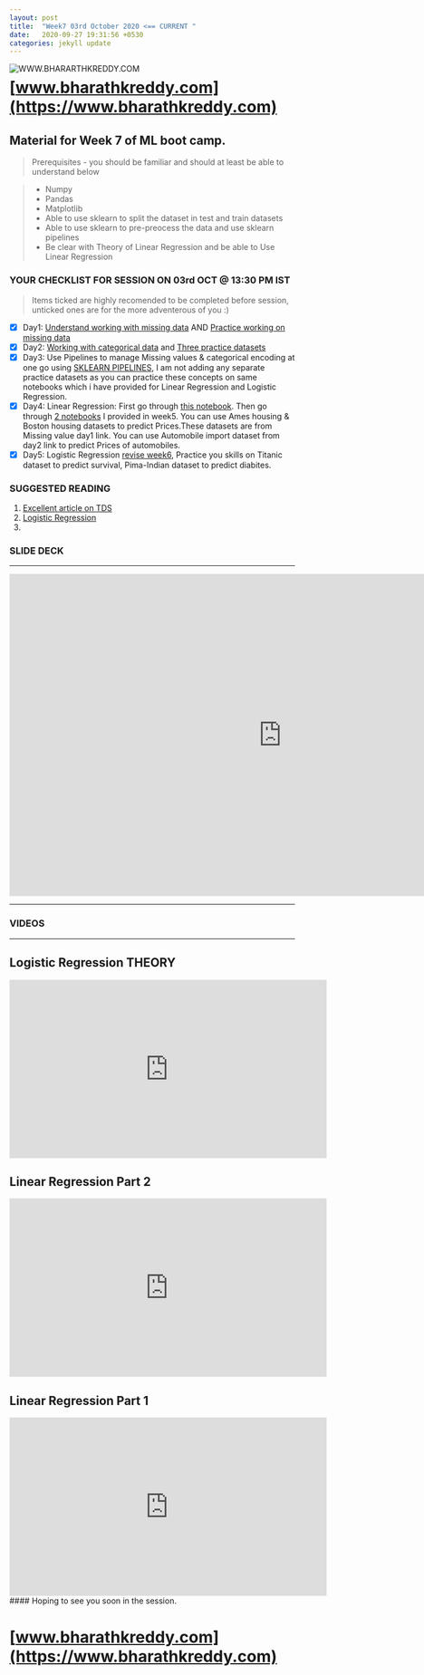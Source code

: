 ```yaml
---
layout: post
title:  "Week7 03rd October 2020 <== CURRENT "
date:   2020-09-27 19:31:56 +0530
categories: jekyll update
---
```


<a href="https://www.bharathkreddy.com"><img align="left" src="https://i.imgur.com/axjt3Qe.png" alt="WWW.BHARARTHKREDDY.COM" title="www.bharathkreddy.com"></a>
# [www.bharathkreddy.com](https://www.bharathkreddy.com)

## Material for Week 7 of ML boot camp. 

> Prerequisites - you should be familiar and should at least be able to understand below

> * Numpy
> * Pandas
> * Matplotlib
> * Able to use sklearn to split the dataset in test and train datasets
> * Able to use sklearn to pre-preocess the data and use sklearn pipelines
> * Be clear with Theory of Linear Regression and be able to Use Linear Regression 

### YOUR CHECKLIST FOR SESSION ON 03rd OCT @ 13:30 PM IST


> Items ticked are highly recomended to be completed before session, unticked ones are for the more adventerous of you :)


- [x] Day1: [Understand working with missing data](https://github.com/bharathkreddy/ML-Bootcamp/blob/master/All%20about%20Missing%20Values.ipynb) AND [Practice working on missing data](https://github.com/bharathkreddy/ML-Bootcamp/blob/master/Missing%20values%20Practice.ipynb)
- [x] Day2: [Working with categorical data](https://github.com/bharathkreddy/ML-Bootcamp/blob/master/Working%20with%20categorical%20data.ipynb) and [Three practice datasets](https://github.com/bharathkreddy/ML-Bootcamp/blob/master/Working%20with%20Categorical%20Data%20-%20Practice.ipynb) 
- [x] Day3: Use Pipelines to manage Missing values & categorical encoding at one go using [SKLEARN PIPELINES](https://github.com/bharathkreddy/ML-Bootcamp/blob/master/Pipelines%20tutorial.ipynb), I am not adding any separate practice datasets as you can practice these concepts on same notebooks which i have provided for Linear Regression and Logistic Regression.
- [x] Day4: Linear Regression: First go through [this notebook](https://github.com/bharathkreddy/ML-Bootcamp/blob/master/LinearRegression.ipynb). Then go through [2 notebooks](https://bharathkreddy.github.io/mlbootcamp/jekyll/update/2020/09/13/Week-5.html) I provided in week5. You can use Ames housing & Boston housing datasets to predict Prices.These datasets are from Missing value day1 link. You can use Automobile import dataset from day2 link to predict Prices of automobiles.
- [X] Day5: Logistic Regression [revise week6](https://github.com/bharathkreddy/Logistic-Regression), Practice you skills on Titanic dataset to predict survival, Pima-Indian dataset to predict diabites.

### SUGGESTED READING
1. [Excellent article on TDS](https://towardsdatascience.com/logistic-regression-detailed-overview-46c4da4303bc)
2. [Logistic Regression](https://ml-cheatsheet.readthedocs.io/en/latest/logistic_regression.html)
3.  

### SLIDE DECK
---

<iframe src="https://docs.google.com/presentation/d/e/2PACX-1vQTVwm-0gRetX9KbNQngw3Q5IlSEGBV7xEVxvQQvJEFKs_FnIBQTSEIWgbMa53N-lD3CD9CvK6299J4/embed?start=true&loop=true&delayms=3000" frameborder="0" width="960" height="569" allowfullscreen="true" mozallowfullscreen="true" webkitallowfullscreen="true"></iframe>

---

### VIDEOS
---
## Logistic Regression THEORY
<iframe width="560" height="315" src="https://www.youtube.com/embed/uIERSkIKCPQ" frameborder="0" allow="accelerometer; autoplay; clipboard-write; encrypted-media; gyroscope; picture-in-picture" allowfullscreen></iframe>


## Linear Regression Part 2
<iframe width="560" height="315" src="https://www.youtube.com/embed/Se_xrcPP3OI" frameborder="0" allow="accelerometer; autoplay; clipboard-write; encrypted-media; gyroscope; picture-in-picture" allowfullscreen></iframe>


## Linear Regression Part 1
<iframe width="560" height="315" src="https://www.youtube.com/embed/awn_Xyi3z7M" frameborder="0" allow="accelerometer; autoplay; clipboard-write; encrypted-media; gyroscope; picture-in-picture" allowfullscreen></iframe>
#### Hoping to see you soon in the session.

# [www.bharathkreddy.com](https://www.bharathkreddy.com)
